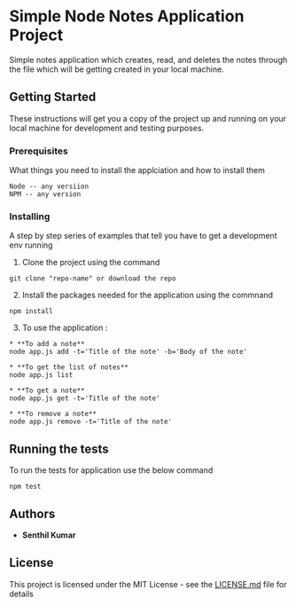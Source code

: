 # Simple Node Notes Application Project

Simple notes application which creates, read, and deletes the notes through the file which will be getting created in your local machine.

## Getting Started

These instructions will get you a copy of the project up and running on your local machine for development and testing purposes.

### Prerequisites

What things you need to install the applciation and how to install them

```
Node -- any versiion
NPM -- any version

```

### Installing

A step by step series of examples that tell you have to get a development env running

1. Clone the project using the command
```
git clone "repo-name" or download the repo
```

2. Install the packages needed for the application using the commnand
```
npm install
```

3. To use the application :
```
* **To add a note**
node app.js add -t='Title of the note' -b='Body of the note'

* **To get the list of notes**
node app.js list

* **To get a note**
node app.js get -t='Title of the note'

* **To remove a note**
node app.js remove -t='Title of the note'
```

## Running the tests

To run the tests for application use the below command
```
npm test
```


## Authors

* **Senthil Kumar**

## License

This project is licensed under the MIT License - see the [LICENSE.md](LICENSE.md) file for details
